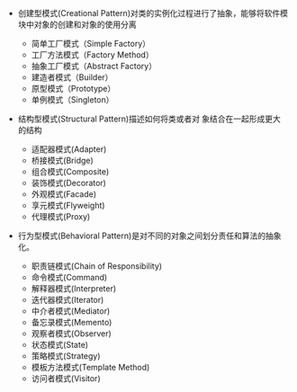 + 创建型模式(Creational Pattern)对类的实例化过程进行了抽象，能够将软件模块中对象的创建和对象的使用分离
    + 简单工厂模式（Simple Factory）
    + 工厂方法模式（Factory Method）
    + 抽象工厂模式（Abstract Factory）
    + 建造者模式（Builder）
    + 原型模式（Prototype）
    + 单例模式（Singleton）
    
+ 结构型模式(Structural Pattern)描述如何将类或者对 象结合在一起形成更大的结构
    + 适配器模式(Adapter)
    + 桥接模式(Bridge)
    + 组合模式(Composite)
    + 装饰模式(Decorator)
    + 外观模式(Facade)
    + 享元模式(Flyweight)
    + 代理模式(Proxy)

 + 行为型模式(Behavioral Pattern)是对不同的对象之间划分责任和算法的抽象化。
    + 职责链模式(Chain of Responsibility)
    + 命令模式(Command)
    + 解释器模式(Interpreter)
    + 迭代器模式(Iterator)
    + 中介者模式(Mediator)
    + 备忘录模式(Memento)
    + 观察者模式(Observer)
    + 状态模式(State)
    + 策略模式(Strategy)
    + 模板方法模式(Template Method)
    + 访问者模式(Visitor)